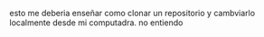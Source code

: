 esto me deberia enseñar como clonar un repositorio y cambviarlo localmente desde mi computadra. no entiendo